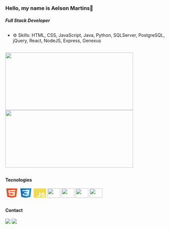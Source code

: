 ### Hello, my name is Aelson Martins👋
##### Full Stack Developer

##
- ⚙️ Skills: HTML, CSS, JavaScript, Java, Python, SQLServer, PostgreSQL, jQuery, React, NodeJS, Express, Genexus

##

<div style="display:inline_block">
  <a href="https://github.com/aelsonmartins">
    <img width="400em" height="180em" align="center" src="https://github-readme-stats.vercel.app/api?username=aelsonmartins&show_icons=true&theme=dark" />
    <img width="400em" height="180em" align="center" src="https://github-readme-stats.vercel.app/api/top-langs/?username=aelsonmartins&layout=compact&theme=dark" />
  </a>
</div>

##
#### Tecnologies
<div style="display:inline_block">
  <img align="center" height="30" width="40" src="https://raw.githubusercontent.com/devicons/devicon/master/icons/html5/html5-original.svg">
  <img align="center" height="30" width="40" src="https://raw.githubusercontent.com/devicons/devicon/master/icons/css3/css3-original.svg">
  <img align="center" height="30" width="40" src="https://raw.githubusercontent.com/devicons/devicon/master/icons/javascript/javascript-plain.svg">
  <img align="center" height="30" width="40" src="https://cdn.jsdelivr.net/gh/devicons/devicon/icons/react/react-original.svg" />
  <img align="center" height="30" width="40" src="https://cdn.jsdelivr.net/gh/devicons/devicon/icons/postgresql/postgresql-original.svg" />
  <img align="center" height="30" width="40" src="https://cdn.jsdelivr.net/gh/devicons/devicon/icons/nodejs/nodejs-original.svg" />
  <img align="center" height="30" width="40" src="https://cdn.jsdelivr.net/gh/devicons/devicon/icons/java/java-original.svg" />
</div>
  
##
 
#### Contact
 <div style="display:inline_block">
  <a href="mailto:aelsonmartins1302@gmail.com"><img src="https://img.shields.io/badge/-Gmail-%23333?style=for-the-badge&logo=gmail&logoColor=white" target="_blank"></a>
  <a href="https://www.linkedin.com/in/aelson-martins-de-almeida-junior-97751416b" target="_blank"><img src="https://img.shields.io/badge/-LinkedIn-%230077B5?style=for-the-badge&logo=linkedin&logoColor=white" target="_blank"></a> 
</div>  

##
